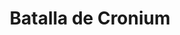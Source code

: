 ﻿---
title: "Batalla de Cronium"
permalink: periodes_272.html
layout: periode
dataInici: -376
sidebar: periodes
pares:
  - id: 22
    title: "Segunda guerra siciliana"
    dataInici: "(-410)"
    dataFi: "(-340)"

fills:
jocsPrincipals:
jocsEscenaris:
jocsEpoca:
  - title: "Tyrant: Battles of Carthage versus Syracuse"
    bggId: 8485
    escenari: "Cronium"

jocsEpocaEscenaris:
---
